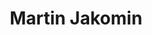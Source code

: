 ---
SICRIS: null
draft: false
fixName: martin_jakomin
lab: Laboratory for Cognitive Modeling
labPos: Laboratory Member
location: R2.26 - Laboratorij LKM
mailInfo: martin.jakomin@fri.uni-lj.si
officeHours: null
profName: Assist. Martin Jakomin
profTitle: Young Researcher
telephoneInfo: null
title: Martin Jakomin
---